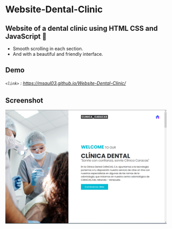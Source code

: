# Website-Dental-Clinic

##  Website of a dental clinic using HTML CSS and JavaScript 🦷

* Smooth scrolling in each section.
* And with a beautiful and friendly interface.

## Demo

###### `<link>` : <https://msaul03.github.io/Website-Dental-Clinic/>

## Screenshot
![Image](Captura.PNG)
